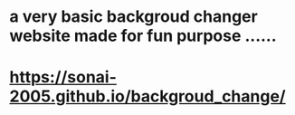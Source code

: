 # a very basic backgroud changer website made for fun purpose ......
# https://sonai-2005.github.io/backgroud_change/